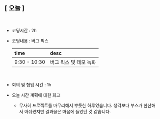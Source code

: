 ## [ 오늘 ]

<br/>

- 코딩시간 : 2h
- 코딩내용 : 버그 픽스

  | time         | desc                   |
  | :----------- | :--------------------- |
  | 9:30 - 10:30 | 버그 픽스 및 데모 녹화 |

  <br/>

- 회의 및 협업 시간 : 1h

- 오늘 시간 계획에 대한 회고

  - 무사히 프로젝트를 마무리해서 뿌듯한 하루였습니다. 생각보다 부스가 한산해서 아쉬웠지만 결과물은 마음에 들었던 것 같습니다.

  <br/>
